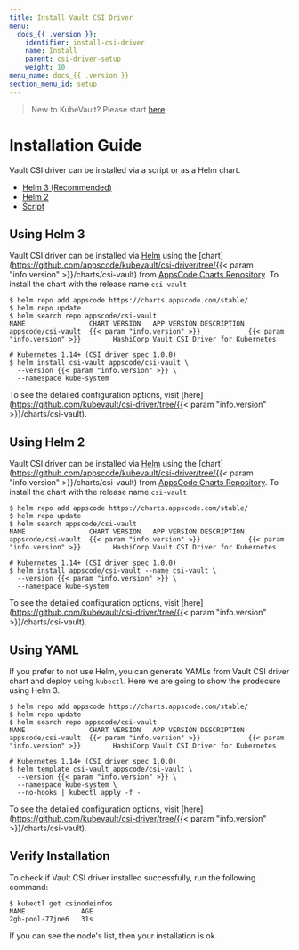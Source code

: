 ```yaml
---
title: Install Vault CSI Driver
menu:
  docs_{{ .version }}:
    identifier: install-csi-driver
    name: Install
    parent: csi-driver-setup
    weight: 10
menu_name: docs_{{ .version }}
section_menu_id: setup
---
```


> New to KubeVault? Please start [here](/docs/concepts/README.md).

# Installation Guide

Vault CSI driver can be installed via a script or as a Helm chart.

<ul class="nav nav-tabs" id="installerTab" role="tablist">
  <li class="nav-item">
    <a class="nav-link active" id="helm3-tab" data-toggle="tab" href="#helm3" role="tab" aria-controls="helm3" aria-selected="true">Helm 3 (Recommended)</a>
  </li>
  <li class="nav-item">
    <a class="nav-link" id="helm2-tab" data-toggle="tab" href="#helm2" role="tab" aria-controls="helm2" aria-selected="false">Helm 2</a>
  </li>
  <li class="nav-item">
    <a class="nav-link" id="script-tab" data-toggle="tab" href="#script" role="tab" aria-controls="script" aria-selected="false">Script</a>
  </li>
</ul>
<div class="tab-content" id="installerTabContent">
  <div class="tab-pane fade show active" id="helm3" role="tabpanel" aria-labelledby="helm3-tab">

## Using Helm 3

Vault CSI driver can be installed via [Helm](https://helm.sh) using the [chart](https://github.com/appscode/kubevault/csi-driver/tree/{{< param "info.version" >}}/charts/csi-vault) from [AppsCode Charts Repository](https://github.com/appscode/charts). To install the chart with the release name `csi-vault`

```console
$ helm repo add appscode https://charts.appscode.com/stable/
$ helm repo update
$ helm search repo appscode/csi-vault
NAME                CHART VERSION   APP VERSION DESCRIPTION
appscode/csi-vault  {{< param "info.version" >}}            {{< param "info.version" >}}        HashiCorp Vault CSI Driver for Kubernetes

# Kubernetes 1.14+ (CSI driver spec 1.0.0)
$ helm install csi-vault appscode/csi-vault \
  --version {{< param "info.version" >}} \
  --namespace kube-system
```

To see the detailed configuration options, visit [here](https://github.com/kubevault/csi-driver/tree/{{< param "info.version" >}}/charts/csi-vault).

</div>
<div class="tab-pane fade" id="helm2" role="tabpanel" aria-labelledby="helm2-tab">

## Using Helm 2

Vault CSI driver can be installed via [Helm](https://helm.sh) using the [chart](https://github.com/appscode/kubevault/csi-driver/tree/{{< param "info.version" >}}/charts/csi-vault) from [AppsCode Charts Repository](https://github.com/appscode/charts). To install the chart with the release name `csi-vault`

```console
$ helm repo add appscode https://charts.appscode.com/stable/
$ helm repo update
$ helm search appscode/csi-vault
NAME              	CHART VERSION	APP VERSION	DESCRIPTION
appscode/csi-vault	{{< param "info.version" >}}        	{{< param "info.version" >}}      	HashiCorp Vault CSI Driver for Kubernetes

# Kubernetes 1.14+ (CSI driver spec 1.0.0)
$ helm install appscode/csi-vault --name csi-vault \
  --version {{< param "info.version" >}} \
  --namespace kube-system
```

To see the detailed configuration options, visit [here](https://github.com/kubevault/csi-driver/tree/{{< param "info.version" >}}/charts/csi-vault).

</div>
<div class="tab-pane fade" id="script" role="tabpanel" aria-labelledby="script-tab">

## Using YAML

If you prefer to not use Helm, you can generate YAMLs from Vault CSI driver chart and deploy using `kubectl`. Here we are going to show the prodecure using Helm 3.

```console
$ helm repo add appscode https://charts.appscode.com/stable/
$ helm repo update
$ helm search repo appscode/csi-vault
NAME                CHART VERSION   APP VERSION DESCRIPTION
appscode/csi-vault  {{< param "info.version" >}}            {{< param "info.version" >}}        HashiCorp Vault CSI Driver for Kubernetes

# Kubernetes 1.14+ (CSI driver spec 1.0.0)
$ helm template csi-vault appscode/csi-vault \
  --version {{< param "info.version" >}} \
  --namespace kube-system \
  --no-hooks | kubectl apply -f -
```

To see the detailed configuration options, visit [here](https://github.com/kubevault/csi-driver/tree/{{< param "info.version" >}}/charts/csi-vault).

</div>
</div>

## Verify  Installation

To check if Vault CSI driver installed successfully, run the following command:

```console
$ kubectl get csinodeinfos
NAME              AGE
2gb-pool-77jne6   31s
```

If you can see the node's list, then your installation is ok.